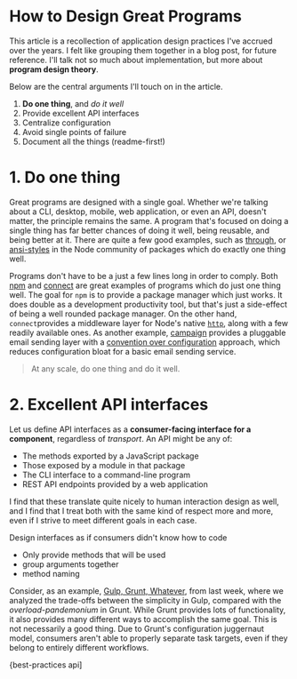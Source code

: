 # How to Design Great Programs

This article is a recollection of application design practices I've accrued over the years. I felt like grouping them together in a blog post, for future reference. I'll talk not so much about implementation, but more about **program design theory**.

Below are the central arguments I'll touch on in the article.

1. **Do one thing**, and _do it well_
2. Provide excellent API interfaces
3. Centralize configuration
4. Avoid single points of failure
5. Document all the things (readme-first!)

# 1. Do one thing

Great programs are designed with a single goal. Whether we're talking about a CLI, desktop, mobile, web application, or even an API, doesn't matter, the principle remains the same. A program that's focused on doing a single thing has far better chances of doing it well, being reusable, and being better at it. There are quite a few good examples, such as [through][2], or [ansi-styles][3] in the Node community of packages which do exactly one thing well.

Programs don't have to be a just a few lines long in order to comply. Both [npm][4] and [connect][5] are great examples of programs which do just one thing well. The goal for `npm` is to provide a package manager which just works. It does double as a development productivity tool, but that's just a side-effect of being a well rounded package manager. On the other hand, `connect`provides a middleware layer for Node's native [`http`][6], along with a few readily available ones. As another example, [campaign][7] provides a pluggable email sending layer with a [convention over configuration][8] approach, which reduces configuration bloat for a basic email sending service.

>At any scale, do one thing and do it well.


# 2. Excellent API interfaces

Let us define API interfaces as a **consumer-facing interface for a component**, regardless of _transport_. An API might be any of:

- The methods exported by a JavaScript package
- Those exposed by a module in that package
- The CLI interface to a command-line program
- REST API endpoints provided by a web application

I find that these translate quite nicely to human interaction design as well, and I find that I treat both with the same kind of respect more and more, even if I strive to meet different goals in each case.

Design interfaces as if consumers didn't know how to code
- Only provide methods that will be used
- group arguments together
- method naming


Consider, as an example, [Gulp, Grunt, Whatever][1], from last week, where we analyzed the trade-offs between the simplicity in Gulp, compared with the _overload-pandemonium_ in Grunt. While Grunt provides lots of functionality, it also provides many different ways to accomplish the same goal. This is not necessarily a good thing. Due to Grunt's configuration juggernaut model, consumers aren't able to properly separate task targets, even if they belong to entirely different workflows.

[1]: /2014/01/09/gulp-grunt-whatever "Gulp, Grunt, Whatever"
[2]: https://github.com/dominictarr/through "dominictarr/through on GitHub"
[3]: https://github.com/sindresorhus/ansi-styles "sindresorhus/ansi-styles on GitHub"
[4]: https://github.com/npm/npm "npm/npm on GitHub"
[5]: https://github.com/senchalabs/connect "senchalabs/connect on GitHub"
[6]: http://nodejs.org/api/http.html "HTTP module documentation for Node"
[7]: https://github.com/bevacqua/campaign "bevacqua/campaign on GitHub"
[8]: http://en.wikipedia.org/wiki/Convention_over_configuration "Convention over Configuration on Wikipedia"

{best-practices api]
